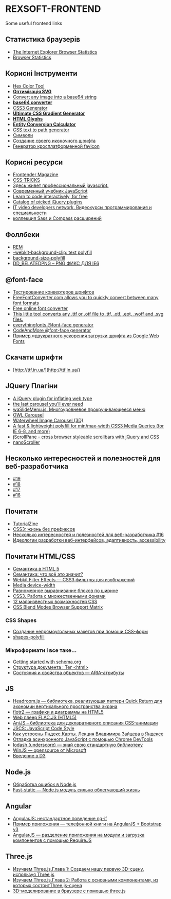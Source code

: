 REXSOFT-FRONTEND
================

Some useful frontend links

Статистика браузерів
------
- [The Internet Explorer Browser Statistics](http://www.w3schools.com/browsers/browsers_explorer.asp)
- [Browser Statistics](http://gs.statcounter.com)

Корисні Інструменти
------
- [Hex Color Tool](http://hexcolortool.com/)
- [**Оптимізація SVG**](http://petercollingridge.appspot.com/svg-editor)
- [Convert any image into a base64 string](http://webcodertools.com/imagetobase64converter/Create)
- [**base64 converter**](http://www.base64-image.de/step-1.php)
- [CSS3 Generator](http://css3generator.com/)
- [**Ultimate CSS Gradient Generator**](http://www.colorzilla.com/gradient-editor/)
- [**HTML Glyphs**](http://css-tricks.com/snippets/html/glyphs/)
- [**Entity Conversion Calculator**](http://www.evotech.net/blog/2007/08/css-javascript-character-entities/)
- [CSS text to path generator](http://csswarp.eleqtriq.com/)
- [Символи](http://copypastecharacter.com/)
- [Создание своего иконочного шрифта](http://glyphter.com)
- [Генератор кросплатформенной favicon](http://realfavicongenerator.net)

Корисні ресурси
------
- [Frontender Magazine](http://frontender.info/)
- [CSS-TRICKS](http://css-tricks.com/)
- [Здесь живет профессиональный javascript.](http://javascript.ru/)
- [Современный учебник JavaScript](http://learn.javascript.ru/)
- [Learn to code interactively, for free](http://www.codecademy.com/)
- [Сatalog of picked jQuery plugins](http://plugindetector.com/)
- [IT video developers network. Видеокурсы программирования и специальности](http://itvdn.com/ru/catalog)
- [коллекция Sass и Compass расширений](http://www.sache.in)

Фоллбеки
------
- [REM](https://github.com/chuckcarpenter/REM-unit-polyfill)
- [-webkit-background-clip: text polyfill](https://github.com/TimPietrusky/background-clip-text-polyfill)
- [background-size-polyfill](https://github.com/louisremi/background-size-polyfill)
- [DD_BELATEDPNG – PNG ФИКС ДЛЯ IE6](http://www.alexilin.ru/png-and-ie6-with-dd_belatedpng/)

@font-face
------
- [Тестирование конвертеров шрифтов](http://habrahabr.ru/company/webfont/blog/217949/)
- [FreeFontConverter.com allows you to quickly convert between many font formats](http://www.freefontconverter.com/)
- [Free online font converter](http://onlinefontconverter.com/)
- [This little tool converts any .ttf or .otf file to .ttf, .otf, .eot, .woff and .svg files.](http://www.font2web.com/)
- [everythingfonts @font-face generator](http://everythingfonts.com/font-face)
- [CodeAndMore @font-face generator](http://fontface.codeandmore.com/)
- [Пример ≈двукратного ускорения загрузки шрифта из Google Web Fonts](http://habrahabr.ru/post/130172/)

Скачати шрифти
------
- [http://ttf.in.ua/](http://ttf.in.ua/)

JQuery Плагіни
------
- [A jQuery plugin for inflating web type](http://fittextjs.com/)
- [the last carousel you'll ever need](http://kenwheeler.github.io/slick/)
- [waSlideMenu.js. Многоуровневое прокручивающееся меню](https://github.com/webasyst/waslidemenu)
- [OWL Carousel](http://owlgraphic.com/owlcarousel/index.html)
- [Waterwheel Image Carousel (3D)](http://www.bkosborne.com/jquery-waterwheel-carousel)
- [A fast & lightweight polyfill for min/max-width CSS3 Media Queries (for IE 6-8, and more)](https://github.com/scottjehl/Respond)
- [jScrollPane - cross browser styleable scrollbars with jQuery and CSS](http://jscrollpane.kelvinluck.com/)
- [nanoScroller](http://jamesflorentino.github.io/nanoScrollerJS/)

Несколько интересностей и полезностей для веб-разработчика
------
- [#19](http://habrahabr.ru/post/224751/)
- [#18](http://habrahabr.ru/post/224751/)
- [#17](http://habrahabr.ru/post/220975/)
- [#16](http://habrahabr.ru/post/220005/)

Почитати
------
- [TutorialZine](href="http://tutorialzine.com/)
- [CSS3: жизнь без префиксов](http://habrahabr.ru/post/137670/)
- [Несколько интересностей и полезностей для веб-разработчика #16](http://habrahabr.ru/post/220005/)
- [Идеологии разработки веб-интерфейсов, адаптивность, accessibility](http://tech.yandex.ru/education/shri/ekb-2013/talks/1500/)

Почитати HTML/CSS
------
- [Семантика в HTML 5](http://habrahabr.ru/post/49734/)
- [Семантика: что всё это значит?](http://html5book.org/semantics.html5)
- [Webkit Filter Effects — CSS3 фильтры для изображений](http://blog.g63.ru/other/webkit-filter-effects-css3-фильтры-для-изображений/)
- [Media device-width](http://tech.bluesmoon.info/2011/01/device-width-and-how-not-to-hate-your.html)
- [Равномерное выравнивание блоков по ширине](http://habrahabr.ru/post/138501/)
- [CSS3. Работа с множественными фонами](http://habrahabr.ru/company/microsoft/blog/137705/)
- [12 малоизвестных возможностей CSS](http://habrahabr.ru/post/220237/)
- [CSS Blend Modes Browser Support Matrix](http://html.adobe.com/webplatform/graphics/blendmodes/browser-support/)

### CSS Shapes
- [Создание непрямоугольных макетов при помощи CSS-форм](http://frontender.info/css-shapes/)
- [shapes-polyfill](https://github.com/adobe-webplatform/css-shapes-polyfill)

### Мікроформати і все таке…
- [Getting started with schema.org](http://schema.org/docs/gs.html)
- [Структура документа : Тег &lt;html&gt;](http://www.spravkaweb.ru/html/structure/html)
- [Состояния и свойства объектов — ARIA-атрибуты](http://html5ru.com/sostoyaniya-i-svojstva-obektov-aria-atributy.html)

JS
------
- [Headroom.js — библиотека, реализующая паттерн Quick Return для экономии вертикального пространства экрана](http://habrahabr.ru/post/224787/)
- [flotr2 — графики и диаграммы на HTML5](http://habrahabr.ru/post/137744/)
- [Web плеер FLAC.JS (HTML5)](http://habrahabr.ru/post/222729/)
- [AniJS – библиотека для декларативного описания CSS-анимации](http://habrahabr.ru/post/222325/)
- [JSCS: JavaScript Code Style](http://habrahabr.ru/post/220229/)
- [Как устроены Яндекс.Карты. Лекция Владимира Зайцева в Яндексе](http://habrahabr.ru/company/yandex/blog/219951/)
- [Отладка асинхронного JavaScript с помощью Chrome DevTools](http://habrahabr.ru/post/218397/)
- [lodash (underscore) — знай свою стандартную библиотеку](http://habrahabr.ru/post/217515/)
- [WinJS — opensource от Microsoft](http://habrahabr.ru/post/218283/)
- [Введение в D3](http://habrahabr.ru/company/datalaboratory/blog/217905/)

Node.js
------
- [Обработка ошибок в Node.js](http://habrahabr.ru/post/222761/)
- [Fast-static — Node.js модуль сильно облегчающий жизнь](http://habrahabr.ru/post/222803/)

Angular
------
- [AngularJS: нестандартное поведение ng-if](http://habrahabr.ru/post/225243/)
- [Пример приложения — телефонной книги на AngularJS + Bootstrap v3](http://habrahabr.ru/post/215185/)
- [AngularJS — разделение приложения на модули и загрузка компонентов с помощью RequireJS](http://habrahabr.ru/post/216469/)

Three.js
------
- [Изучаем Three.js.Глава 1: Создаем нашу первую 3D-сцену, используя Three.js](http://habrahabr.ru/post/224509/)
- [Изучаем Three.js.Глава 2: Работа с основными компонентами, из которых состоитThree.js-сцена](http://habrahabr.ru/post/225199/)
- [3D-моделирование в браузере с помощью three.js](http://frontender.info/building-3d-in-the-browser-with-three-js/)
